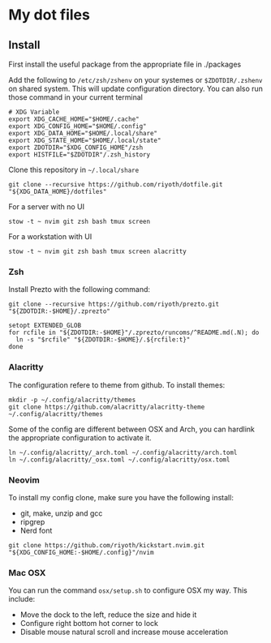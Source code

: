 # My dot files


## Install
First install the useful package from the appropriate file in ./packages

Add the following to `/etc/zsh/zshenv` on your systemes or  `$ZDOTDIR/.zshenv` on shared system.
This will update configuration directory. You can also run those command in your current terminal

```
# XDG Variable
export XDG_CACHE_HOME="$HOME/.cache"
export XDG_CONFIG_HOME="$HOME/.config"
export XDG_DATA_HOME="$HOME/.local/share"
export XDG_STATE_HOME="$HOME/.local/state"
export ZDOTDIR="$XDG_CONFIG_HOME"/zsh
export HISTFILE="$ZDOTDIR"/.zsh_history
```

Clone this repository in `~/.local/share`
```
git clone --recursive https://github.com/riyoth/dotfile.git "${XDG_DATA_HOME}/dotfiles"
```

For a server with no UI
```
stow -t ~ nvim git zsh bash tmux screen
```

For a workstation with UI
```
stow -t ~ nvim git zsh bash tmux screen alacritty
```

### Zsh

Install Prezto with the following command:
```
git clone --recursive https://github.com/riyoth/prezto.git "${ZDOTDIR:-$HOME}/.zprezto"

setopt EXTENDED_GLOB
for rcfile in "${ZDOTDIR:-$HOME}"/.zprezto/runcoms/^README.md(.N); do
  ln -s "$rcfile" "${ZDOTDIR:-$HOME}/.${rcfile:t}"
done
```

### Alacritty
The configuration refere to theme from github. To install themes:

```
mkdir -p ~/.config/alacritty/themes
git clone https://github.com/alacritty/alacritty-theme ~/.config/alacritty/themes
```

Some of the config are different between OSX and Arch, you can hardlink the appropriate configuration to activate it.
```
ln ~/.config/alacritty/_arch.toml ~/.config/alacritty/arch.toml
ln ~/.config/alacritty/_osx.toml ~/.config/alacritty/osx.toml
```
 
### Neovim

To install my config clone, make sure you have the following install:
 - git, make, unzip and gcc
 - ripgrep
 - Nerd font

```
git clone https://github.com/riyoth/kickstart.nvim.git "${XDG_CONFIG_HOME:-$HOME/.config}"/nvim
```

### Mac OSX
You can run the command `osx/setup.sh` to configure OSX my way. This include:

 * Move the dock to the left, reduce the size and hide it
 * Configure right bottom hot corner to lock
 * Disable mouse natural scroll and increase mouse acceleration


